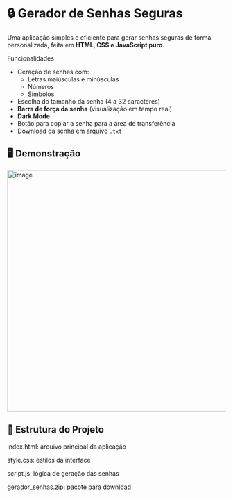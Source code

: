 # 🔒 Gerador de Senhas Seguras
Uma aplicação simples e eficiente para gerar senhas seguras de forma personalizada, feita em **HTML, CSS e JavaScript puro**.

 Funcionalidades
- Geração de senhas com:
  - Letras maiúsculas e minúsculas
  - Números
  - Símbolos
- Escolha do tamanho da senha (4 a 32 caracteres)
- **Barra de força da senha** (visualização em tempo real)
- **Dark Mode**
- Botão para copiar a senha para a área de transferência
- Download da senha em arquivo `.txt`

## 🖥️ Demonstração

<img width="1312" height="555" alt="image" src="https://github.com/user-attachments/assets/8d8c6caa-85d6-4b05-86c6-3042ba1a7ac3" />

## 📂 Estrutura do Projeto
index.html: arquivo principal da aplicação

style.css: estilos da interface

script.js: lógica de geração das senhas

gerador_senhas.zip: pacote para download
